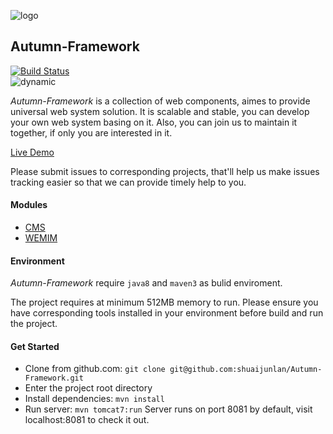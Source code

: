 ![logo](https://github.com/shuaijunlan/Autumn-Framework/blob/master/Autumn.png?raw=true)
## Autumn-Framework
[![Build Status](https://travis-ci.org/shuaijunlan/Autumn-Framework.svg?branch=master)](https://travis-ci.org/shuaijunlan/Autumn-Framework)<br>
![dynamic](https://github.com/shuaijunlan/Autumn-Framework/blob/master/dynamic.gif?raw=true)

*Autumn-Framework* is a collection of web components, aimes to provide universal web system solution. It is scalable and stable, you can develop your own web system  basing on it. Also, you can join us to maintain it together, if only you are interested in it.</br>

[Live Demo](http://shuaijunlan.cn:8081/loginProxy.do)

Please submit issues to corresponding projects, that'll help us make issues tracking easier so that we can provide timely help to you.

#### Modules
* [CMS](https://github.com/shuaijunlan/Autumn-Framework/tree/master/cms)
* [WEMIM](https://github.com/shuaijunlan/Autumn-Framework/tree/master/webim)

#### Environment
*Autumn-Framework* require `java8` and `maven3` as bulid enviroment.</br>

The project requires at minimum 512MB memory to run. Please ensure you have corresponding tools installed in your environment before build and run the project.

#### Get Started
* Clone from github.com:
    `git clone git@github.com:shuaijunlan/Autumn-Framework.git`
* Enter the project root directory
* Install dependencies:
    `mvn install`
* Run server:
    `mvn tomcat7:run`
Server runs on port 8081 by default, visit localhost:8081 to check it out.
